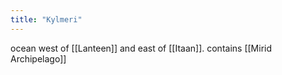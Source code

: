 ```yaml
---
title: "Kylmeri"
---
```


ocean west of [[Lanteen]] and east of [[Itaan]]. contains [[Mirid Archipelago]]
